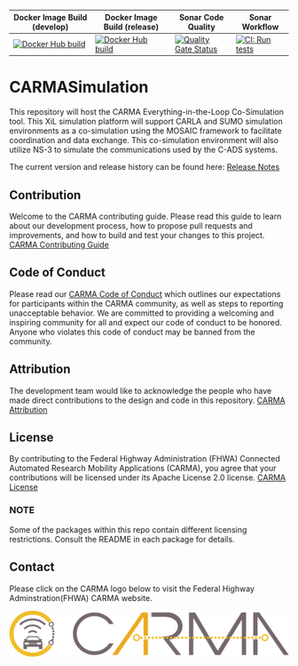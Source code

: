 | Docker Image Build (develop) | Docker Image Build (release) | Sonar Code Quality | Sonar Workflow |
|----------------------|---------------------|---------------------|---------------------|
|[![Docker Hub build](https://github.com/usdot-fhwa-stol/cdasim/actions/workflows/dockerhub.yml/badge.svg?branch=develop)](https://github.com/usdot-fhwa-stol/cdasim/actions/workflows/dockerhub.yml) | [![Docker Hub build](https://github.com/usdot-fhwa-stol/cdasim/actions/workflows/dockerhub.yml/badge.svg?branch=master)](https://github.com/usdot-fhwa-stol/cdasim/actions/workflows/dockerhub.yml) | [![Quality Gate Status](https://sonarcloud.io/api/project_badges/measure?project=usdot-fhwa-stol_carma-simulation&metric=alert_status)](https://sonarcloud.io/dashboard?id=usdot-fhwa-stol_carma-simulation)| [![CI: Run tests](https://github.com/usdot-fhwa-stol/cdasim/actions/workflows/ci.yml/badge.svg)](https://github.com/usdot-fhwa-stol/cdasim/actions/workflows/ci.yml)|
# CARMASimulation
This repository will host the CARMA Everything-in-the-Loop Co-Simulation tool. This XiL simulation platform will support CARLA and SUMO simulation environments as a co-simulation using the MOSAIC framework to facilitate coordination and data exchange. This co-simulation environment will also utilize NS-3 to simulate the communications used by the C-ADS systems.

The current version and release history can be found here: [Release Notes](<docs/Release_notes.md>)
## Contribution
Welcome to the CARMA contributing guide. Please read this guide to learn about our development process, how to propose pull requests and improvements, and how to build and test your changes to this project. [CARMA Contributing Guide](https://github.com/usdot-fhwa-stol/carma-platform/blob/develop/Contributing.md)

## Code of Conduct
Please read our [CARMA Code of Conduct](https://github.com/usdot-fhwa-stol/carma-platform/blob/develop/Code_of_Conduct.md) which outlines our expectations for participants within the CARMA community, as well as steps to reporting unacceptable behavior. We are committed to providing a welcoming and inspiring community for all and expect our code of conduct to be honored. Anyone who violates this code of conduct may be banned from the community.

## Attribution
The development team would like to acknowledge the people who have made direct contributions to the design and code in this repository. [CARMA Attribution](https://github.com/usdot-fhwa-stol/carma-platform/blob/develop/ATTRIBUTION.txt)

## License
By contributing to the Federal Highway Administration (FHWA) Connected Automated Research Mobility Applications (CARMA), you agree that your contributions will be licensed under its Apache License 2.0 license. [CARMA License](https://github.com/usdot-fhwa-stol/carma-platform/blob/develop/docs/License.md)  

### NOTE

Some of the packages within this repo contain different licensing restrictions. Consult the README in each package for details.  

## Contact
Please click on the CARMA logo below to visit the Federal Highway Adminstration(FHWA) CARMA website.

[![CARMA Image](https://raw.githubusercontent.com/usdot-fhwa-stol/carma-platform/develop/docs/image/CARMA_icon.png)](https://highways.dot.gov/research/research-programs/operations/CARMA)
